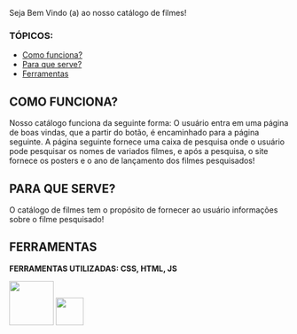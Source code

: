 <p> Seja Bem Vindo (a) ao nosso catálogo de filmes! </p>


### TÓPICOS:
- [Como funciona?](#como-funciona?)
- [Para que serve?](#servico)
- [Ferramentas](#ferramentas-utilizadasAPI)

## COMO FUNCIONA?
<p>Nosso catálogo funciona da seguinte forma: O usuário entra em uma página de boas vindas, que a partir do botão, é encaminhado para a página seguinte. A página seguinte fornece uma caixa de pesquisa onde o usuário pode pesquisar os nomes de variados filmes, e após a pesquisa, o site fornece os posters e o ano de lançamento dos filmes pesquisados!</p>


## PARA QUE SERVE?
<p>O catálogo de filmes tem o propósito de fornecer ao usuário informações sobre o filme pesquisado!</p>

## FERRAMENTAS 
<p><strong>FERRAMENTAS UTILIZADAS: CSS, HTML, JS</strong> </p>
<img src="https://upload.wikimedia.org/wikipedia/commons/1/10/CSS3_and_HTML5_logos_and_wordmarks.svg" width="80px">
<img src="https://i0.wp.com/www.duomimikry.de/wp-content/uploads/2016/03/js-logo.png?fit=500%2C500&ssl=1" width="50px">
